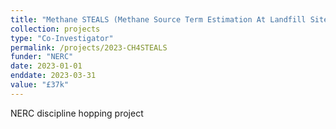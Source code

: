```yaml
---
title: "Methane STEALS (Methane Source Term Estimation At Landfill Sites)"
collection: projects
type: "Co-Investigator"
permalink: /projects/2023-CH4STEALS
funder: "NERC"
date: 2023-01-01
enddate: 2023-03-31
value: "£37k"
---
```


NERC discipline hopping project
